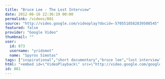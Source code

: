 ```yaml
---
title: "Bruce Lee - The Lost Interview"
date: 2012-06-16 22:36:19 00:00
permalink: /videos/881
source: "http://video.google.com/videoplay?docid=-5705518582839508545"
featured: false
provider: "Google Video"
thumbnail: ""
user:
  id: 873
  username: "yridomot"
  name: "Spyros Simotas"
tags: ["inspirational","short documentary","bruce lee","lost interview","rare"]
html: "<embed id=\"VideoPlayback\" src=\"http://video.google.com/googleplayer.swf?docid=-5705518582839508545&amp;hl=en&amp;fs=true\" width=\"400px\" height=\"326px\" allowfullscreen=\"true\" allowscriptaccess=\"always\" type=\"application/x-shockwave-flash\" wmode=\"transparent\"></embed>"
id: 881
---
```


